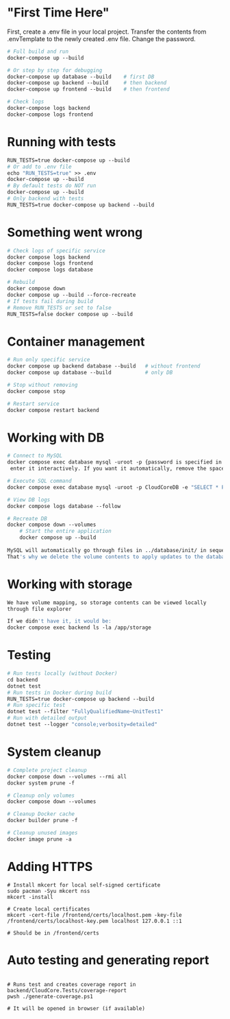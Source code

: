# "First Time Here"

First, create a .env file in your local project. Transfer the contents from .envTemplate
to the newly created .env file. Change the password.

```dockerfile
# Full build and run
docker-compose up --build

# Or step by step for debugging
docker-compose up database --build    # first DB
docker-compose up backend --build     # then backend  
docker-compose up frontend --build    # then frontend

# Check logs
docker-compose logs backend
docker-compose logs frontend
```

# Running with tests

```dockerfile
RUN_TESTS=true docker-compose up --build
# Or add to .env file
echo "RUN_TESTS=true" >> .env
docker-compose up --build
# By default tests do NOT run
docker-compose up --build
# Only backend with tests
RUN_TESTS=true docker-compose up backend --build
```

# Something went wrong

```dockerfile
# Check logs of specific service
docker compose logs backend
docker compose logs frontend  
docker compose logs database

# Rebuild
docker compose down
docker compose up --build --force-recreate
# If tests fail during build
# Remove RUN_TESTS or set to false
RUN_TESTS=false docker compose up --build
```

# Container management

```dockerfile
# Run only specific service
docker compose up backend database --build   # without frontend
docker compose up database --build           # only DB

# Stop without removing
docker compose stop

# Restart service
docker compose restart backend
```

# Working with DB

```dockerfile
# Connect to MySQL
docker compose exec database mysql -uroot -p {password is specified in .env. You will need to
 enter it interactively. If you want it automatically, remove the space between -p and password}

# Execute SQL command
docker compose exec database mysql -uroot -p CloudCoreDB -e "SELECT * FROM users;"

# View DB logs
docker compose logs database --follow

# Recreate DB
docker compose down --volumes
    # Start the entire application
    docker compose up --build
    
MySQL will automatically go through files in ../database/init/ in sequence, but only if the volume is empty. 
That's why we delete the volume contents to apply updates to the database.
```

# Working with storage

```dockerfile
We have volume mapping, so storage contents can be viewed locally
through file explorer

If we didn't have it, it would be:
docker compose exec backend ls -la /app/storage
```

# Testing

```dockerfile
# Run tests locally (without Docker)
cd backend
dotnet test
# Run tests in Docker during build
RUN_TESTS=true docker-compose up backend --build
# Run specific test
dotnet test --filter "FullyQualifiedName~UnitTest1"
# Run with detailed output
dotnet test --logger "console;verbosity=detailed"
```

# System cleanup

```dockerfile
# Complete project cleanup
docker compose down --volumes --rmi all
docker system prune -f

# Cleanup only volumes
docker compose down --volumes

# Cleanup Docker cache
docker builder prune -f

# Cleanup unused images
docker image prune -a
```

# Adding HTTPS

```https setup
# Install mkcert for local self-signed certificate
sudo pacman -Syu mkcert nss
mkcert -install

# Create local certificates
mkcert -cert-file /frontend/certs/localhost.pem -key-file /frontend/certs/localhost-key.pem localhost 127.0.0.1 ::1

# Should be in /frontend/certs
```

# Auto testing and generating report

``` Run script (Maybe will also run in Linux)

# Runs test and creates coverage report in backend/CloudCore.Tests/coverage-report
pwsh ./generate-coverage.ps1

# It will be opened in browser (if available)

